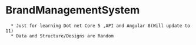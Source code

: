 # BrandManagementSystem

      * Just for learning Dot net Core 5 ,API and Angular 8(Will update to 11)
      * Data and Structure/Designs are Random
